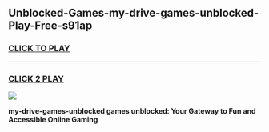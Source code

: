 
## Unblocked-Games-my-drive-games-unblocked-Play-Free-s91ap
<h3>
<a href="https://premium76.site?title=my-drive-games-unblocked&ref=18A">CLICK TO PLAY</a></h3>
<hr>

<h3>
<a href="https://premium76.site?title=my-drive-games-unblocked&ref=18A">CLICK 2 PLAY</a>
  
</h3>

<a href="https://premium76.site?title=my-drive-games-unblocked&ref=18A"><img src="https://clearcache.store/games.png"></a>


**my-drive-games-unblocked games unblocked: Your Gateway to Fun and Accessible Online Gaming**
